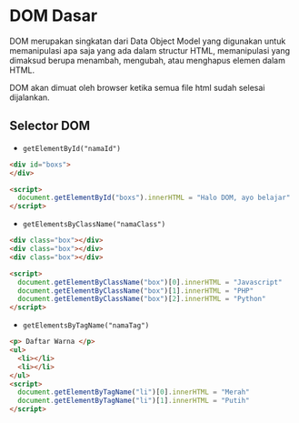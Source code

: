 # DOM Dasar

DOM merupakan singkatan dari Data Object Model yang digunakan untuk memanipulasi apa saja yang ada dalam structur HTML, memanipulasi yang dimaksud berupa menambah, mengubah, atau menghapus elemen dalam HTML.

DOM akan dimuat oleh browser ketika semua file html sudah selesai dijalankan.

## Selector DOM
- `getElementById("namaId")`

```html
<div id="boxs">
</div>

<script>
  document.getElementById("boxs").innerHTML = "Halo DOM, ayo belajar"
</script>
```

- `getElementsByClassName("namaClass")`
```html
<div class="box"></div>
<div class="box"></div>
<div class="box"></div>

<script>
  document.getElementByClassName("box")[0].innerHTML = "Javascript"
  document.getElementByClassName("box")[1].innerHTML = "PHP"
  document.getElementByClassName("box")[2].innerHTML = "Python"
</script>
```

- `getElementsByTagName("namaTag")`
```html
<p> Daftar Warna </p>
<ul>
  <li></li>
  <li></li>
</ul>
<script>
  document.getElementByTagName("li")[0].innerHTML = "Merah"
  document.getElementByTagName("li")[1].innerHTML = "Putih"
</script>
```
